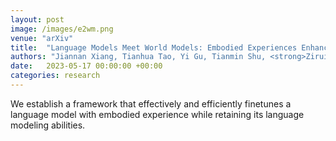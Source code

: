 ```yaml
---
layout: post
image: /images/e2wm.png
venue: "arXiv"
title:  "Language Models Meet World Models: Embodied Experiences Enhance Language Models"
authors: "Jiannan Xiang, Tianhua Tao, Yi Gu, Tianmin Shu, <strong>Zirui Wang</strong>, Zichao Yang, Zhiting Hu"
date:   2023-05-17 00:00:00 +00:00
categories: research
---
```

We establish a framework that effectively and efficiently finetunes a language model with embodied experience while retaining its language modeling abilities.